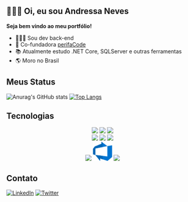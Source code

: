 ## **🧑🏽‍💻 Oi, eu sou Andressa Neves**


**Seja bem vindo ao meu portfólio!**

- 🧑🏽‍💻 Sou dev back-end
- 💛 Co-fundadora [perifaCode](perifacode.com)
- 📚 Atualmente estudo .NET Core, SQLServer e outras ferramentas
- 🌎 Moro no Brasil

## Meus Status

![Anurag's GitHub stats](https://github-readme-stats.vercel.app/api?username=backanddydev&show_icons=true&theme=github_dark&cont_private=true) [![Top Langs](https://github-readme-stats.vercel.app/api/top-langs/?username=backanddydev&layout=compact&theme=github_dark)](https://github.com/anuraghazra/github-readme-stats)

## Tecnologias 


<div align="center">
<img width="50px" src="https://cdn.jsdelivr.net/gh/devicons/devicon/icons/html5/html5-original-wordmark.svg" />
<img width="50px" src="https://cdn.jsdelivr.net/gh/devicons/devicon/icons/css3/css3-original-wordmark.svg" />
<img width="50px" src="https://cdn.jsdelivr.net/gh/devicons/devicon/icons/javascript/javascript-original.svg" /><br>
<img width="50px" src="https://cdn.jsdelivr.net/gh/devicons/devicon/icons/git/git-original.svg" />
<img width="50px" src="https://cdn.jsdelivr.net/gh/devicons/devicon/icons/csharp/csharp-original.svg" />
<img width="50px" src="https://cdn.jsdelivr.net/gh/devicons/devicon/icons/dotnetcore/dotnetcore-original.svg" /><br>
<img width="50px" src="https://img.icons8.com/color/50/000000/microsoft-sql-server.png"/>
<img width="50px" src="assets/azure-devops.svg">
<img width="50px" src="https://cdn.jsdelivr.net/gh/devicons/devicon/icons/visualstudio/visualstudio-plain.svg" />
</div>

## Contato
[![LinkedIn](https://img.shields.io/badge/LinkedIn-0077B5?style=for-the-badge&logo=linkedin&logoColor=white)](https://www.linkedin.com/in/backanddy/) [![Twitter](https://img.shields.io/badge/Twitter-1DA1F2?style=for-the-badge&logo=twitter&logoColor=white)](twitter.com/backanddy)